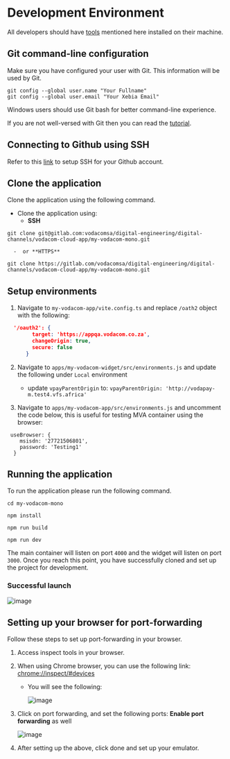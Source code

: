 # Development Environment

All developers should have [tools](./01-tools) mentioned here installed on their machine.

## Git command-line configuration

Make sure you have configured your user with Git. This information will be used by Git.

```
git config --global user.name "Your Fullname"
git config --global user.email "Your Xebia Email"
```

Windows users should use Git bash for better command-line experience.

If you are not well-versed with Git then you can read the [tutorial](https://github.com/shekhargulati/git-the-missing-tutorial).

## Connecting to Github using SSH

Refer to this [link](https://docs.github.com/en/free-pro-team@latest/github/authenticating-to-github/connecting-to-github-with-ssh) to setup SSH for your Github account.

## Clone the application

Clone the application using the following command.


- Clone the application using:
    -  **SSH**

```
git clone git@gitlab.com:vodacomsa/digital-engineering/digital-channels/vodacom-cloud-app/my-vodacom-mono.git
```
      -  or **HTTPS**
```
git clone https://gitlab.com/vodacomsa/digital-engineering/digital-channels/vodacom-cloud-app/my-vodacom-mono.git
```


## Setup environments

1. Navigate to `my-vodacom-app/vite.config.ts` and replace `/oath2` object with the following:
   

```json
  '/oauth2': {
        target: 'https://appqa.vodacom.co.za',
        changeOrigin: true,
        secure: false
      }
```



2. Navigate to `apps/my-vodacom-widget/src/environments.js` and update the following under `Local` environment

   
   -  update `vpayParentOrigin`  to: `vpayParentOrigin: 'http://vodapay-m.test4.vfs.africa'`
  
     
3. Navigate to `apps/my-vodacom-app/src/environments.js` and uncomment the code below, this is useful for testing MVA container using the browser:


  ```
   useBrowser: {
      msisdn: '27721506801',
      password: 'Testing1'
    }
```
## Running the application

To run the application please run the following command.

```
cd my-vodacom-mono
```

```
npm install
```

```
npm run build
```

```
npm run dev
```


The main container will listen on port `4000` and the widget will listen on port `3000`. Once you reach this point, you have successfully cloned and set up the project for development.

### Successful launch

![image](https://github.com/user-attachments/assets/332fb862-5abf-44eb-bd84-c07829987954)


## Setting up your browser for port-forwarding

Follow these steps to set up port-forwarding in your browser.

1. Access inspect tools in your browser.
2. When using Chrome browser, you can use the following link: [chrome://inspect/#devices](chrome://inspect/#devices)

    - You will see the following:

        ![image](https://github.com/user-attachments/assets/cb503c78-128e-43bd-915a-1a1393c32395)
      
3. Click on port forwarding, and set the following ports:
**Enable port forwarding** as well

   ![image](https://github.com/user-attachments/assets/331b5510-7f4b-491f-bea9-8149ed82d496)

4. After setting up the above, click done and set up your emulator.

